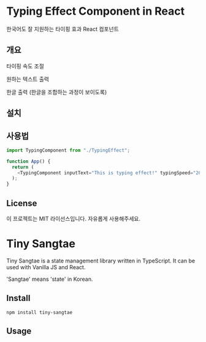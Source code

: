 # Typing Effect Component in React

한국어도 잘 지원하는 타이핑 효과 React 컴포넌트

## 개요

타이핑 속도 조절

원하는 텍스트 출력

한글 출력 (한글을 조합하는 과정이 보이도록)

## 설치

## 사용법

```js
import TypingComponent from "./TypingEffect";

function App() {
  return (
    <TypingComponent inputText="This is typing effect!" typingSpeed="200" />
  );
}
```

## License

이 프로젝트는 MIT 라이선스입니다. 자유롭게 사용해주세요.

# Tiny Sangtae

Tiny Sangtae is a state management library written in TypeScript. It can be used with Vanilla JS and React.

'Sangtae' means 'state' in Korean.

## Install

```shell
npm install tiny-sangtae
```

## Usage
